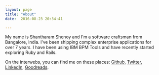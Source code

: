 ```yaml
---
layout: page
title: "About"
date:  2016-08-23 20:34:41

---
```


My name is Shantharam Shenoy and
I'm a software craftsman from Bangalore, India.
I've been shipping complex enterprise applications for over 7 years.
I have been using IBM BPM Tools and have recently started exploring Ruby and Rails.

On the interwebs, you can find me on these places:
[Github](http://github.com/shantharamshenoy),
[Twitter](http://twitter.com/shantharamksd),
[LinkedIn](https://www.linkedin.com/in/shantharamsk),
[Goodreads](https://www.goodreads.com/user/show/13375591-shantharam).

